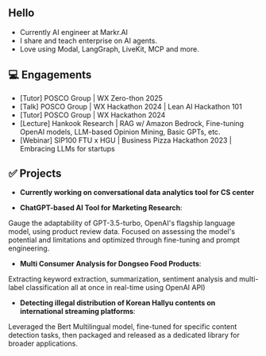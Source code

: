## Hello
- Currently AI engineer at Markr.AI
- I share and teach enterprise on AI agents.
- Love using Modal, LangGraph, LiveKit, MCP and more.
 
## 💻 Engagements
- [Tutor] POSCO Group | WX Zero-thon 2025
- [Talk] POSCO Group | WX Hackathon 2024 | Lean AI Hackathon 101
- [Tutor] POSCO Group | WX Hackathon 2024
- [Lecture] Hankook Research | RAG w/ Amazon Bedrock, Fine-tuning OpenAI models, LLM-based Opinion Mining, Basic GPTs, etc.
- [Webinar] SIP100 FTU x HGU | Business Pizza Hackathon 2023 | Embracing LLMs for startups

## ✅ Projects
- **Currently working on conversational data analytics tool for CS center**

- **ChatGPT-based AI Tool for Marketing Research**:

Gauge the adaptability of GPT-3.5-turbo, OpenAI's flagship language model, using product review data. Focused on assessing the model's potential and limitations and optimized through fine-tuning and prompt engineering.
- **Multi Consumer Analysis for Dongseo Food Products**:
 
Extracting keyword extraction, summarization, sentiment analysis and multi-label classification all at once in real-time using OpenAI API)
- **Detecting illegal distribution of Korean Hallyu contents on international streaming platforms**:

Leveraged the Bert Multilingual model, fine-tuned for specific content detection tasks, then packaged and released as a dedicated library for broader applications.
